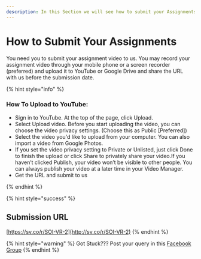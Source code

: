 ```yaml
---
description: In this Section we will see how to submit your Assignments
---
```


# How to Submit Your Assignments

You need you to submit your assignment video to us. You may record your assignment video through your mobile phone or a screen recorder \(preferred\) and upload it to YouTube or Google Drive and share the URL with us before the submission date.

{% hint style="info" %}
### How To Upload to YouTube:

* Sign in to YouTube. At the top of the page, click Upload.
* Select Upload video. Before you start uploading the video, you can choose the video privacy settings. \(Choose this as Public \[Preferred\]\)
* Select the video you'd like to upload from your computer. You can also import a video from Google Photos.
* If you set the video privacy setting to Private or Unlisted, just click Done to finish the upload or click Share to privately share your video.If you haven’t clicked Publish, your video won’t be visible to other people. You can always publish your video at a later time in your Video Manager.
* Get the URL and submit to us

{% endhint %}

{% hint style="success" %}
## **Submission URL**

[https://sv.co/r/SOI-VR-2](http://sv.co/r/SOI-VR-2)
{% endhint %}

{% hint style="warning" %}
Got Stuck??? Post your query in this [Facebook Group](https://www.facebook.com/groups/soi.vr/)​
{% endhint %}

